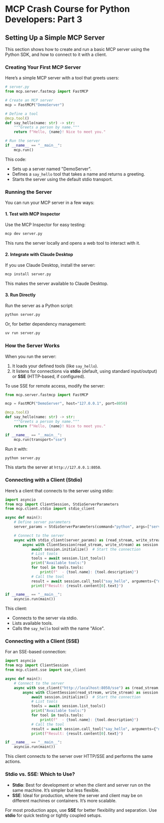 # MCP Crash Course for Python Developers: Part 3

## Setting Up a Simple MCP Server

This section shows how to create and run a basic MCP server using the Python SDK, and how to connect to it with a client.

### Creating Your First MCP Server

Here’s a simple MCP server with a tool that greets users:

```python
# server.py
from mcp.server.fastmcp import FastMCP

# Create an MCP server
mcp = FastMCP("DemoServer")

# Define a tool
@mcp.tool()
def say_hello(name: str) -> str:
    """Greets a person by name."""
    return f"Hello, {name}! Nice to meet you."

# Run the server
if __name__ == "__main__":
    mcp.run()
```

This code:
- Sets up a server named "DemoServer".
- Defines a `say_hello` tool that takes a name and returns a greeting.
- Starts the server using the default stdio transport.

### Running the Server

You can run your MCP server in a few ways:

#### 1. Test with MCP Inspector
Use the MCP Inspector for easy testing:
```bash
mcp dev server.py
```
This runs the server locally and opens a web tool to interact with it.

#### 2. Integrate with Claude Desktop
If you use Claude Desktop, install the server:
```bash
mcp install server.py
```
This makes the server available to Claude Desktop.

#### 3. Run Directly
Run the server as a Python script:
```bash
python server.py
```
Or, for better dependency management:
```bash
uv run server.py
```

### How the Server Works
When you run the server:
1. It loads your defined tools (like `say_hello`).
2. It listens for connections via **stdio** (default, using standard input/output) or **SSE** (HTTP-based, if configured).

To use SSE for remote access, modify the server:
```python
from mcp.server.fastmcp import FastMCP

mcp = FastMCP("DemoServer", host="127.0.0.1", port=8050)

@mcp.tool()
def say_hello(name: str) -> str:
    """Greets a person by name."""
    return f"Hello, {name}! Nice to meet you."

if __name__ == "__main__":
    mcp.run(transport="sse")
```
Run it with:
```bash
python server.py
```
This starts the server at `http://127.0.0.1:8050`.

### Connecting with a Client (Stdio)

Here’s a client that connects to the server using stdio:
```python
import asyncio
from mcp import ClientSession, StdioServerParameters
from mcp.client.stdio import stdio_client

async def main():
    # Define server parameters
    server_params = StdioServerParameters(command="python", args=["server.py"])

    # Connect to the server
    async with stdio_client(server_params) as (read_stream, write_stream):
        async with ClientSession(read_stream, write_stream) as session:
            await session.initialize()  # Start the connection
            # List tools
            tools = await session.list_tools()
            print("Available tools:")
            for tool in tools.tools:
                print(f"  - {tool.name}: {tool.description}")
            # Call the tool
            result = await session.call_tool("say_hello", arguments={"name": "Alice"})
            print(f"Result: {result.content[0].text}")

if __name__ == "__main__":
    asyncio.run(main())
```

This client:
- Connects to the server via stdio.
- Lists available tools.
- Calls the `say_hello` tool with the name "Alice".

### Connecting with a Client (SSE)

For an SSE-based connection:
```python
import asyncio
from mcp import ClientSession
from mcp.client.sse import sse_client

async def main():
    # Connect to the server
    async with sse_client("http://localhost:8050/sse") as (read_stream, write_stream):
        async with ClientSession(read_stream, write_stream) as session:
            await session.initialize()  # Start the connection
            # List tools
            tools = await session.list_tools()
            print("Available tools:")
            for tool in tools.tools:
                print(f"  - {tool.name}: {tool.description}")
            # Call the tool
            result = await session.call_tool("say_hello", arguments={"name": "Bob"})
            print(f"Result: {result.content[0].text}")

if __name__ == "__main__":
    asyncio.run(main())
```

This client connects to the server over HTTP/SSE and performs the same actions.

### Stdio vs. SSE: Which to Use?
- **Stdio**: Best for development or when the client and server run on the same machine. It’s simpler but less flexible.
- **SSE**: Ideal for production, where the server and client may be on different machines or containers. It’s more scalable.

For most production apps, use **SSE** for better flexibility and separation. Use **stdio** for quick testing or tightly coupled setups.